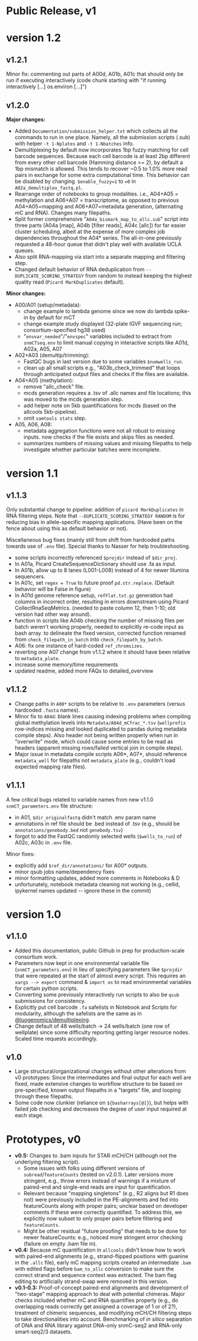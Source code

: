 # Public Release, v1


# version 1.2 

## v1.2.1

Minor fix: commenting out parts of A00d, A01b, A01c that should only be run if executing interactively (code chunk starting with "if running interactively [...] os.environ [...]")


## v1.2.0

**Major changes:**
- Added `Documentation/submission_helper.txt` which collects all the commands to run in one place. Namely, all the submission scripts (.sub) with helper `-t 1-Nplates` and `-t 1-Nbatches` info.
- Demultiplexing by default now incorporates 1bp fuzzy matching for cell barcode sequences. Because each cell barcode is at least 2bp different from every other cell barcode (Hamming distance >= 2), by default a 1bp mismatch is allowed. This tends to recover ~0.5 to 1.0% more read pairs in exchange for some extra computational time.  This behavior can be disabled by changing` $enable_fuzzy=1` to `=0` in `A02a_demultiplex_fastq.pl`. 
- Rearrange order of notebooks to group modalities. i.e., A04+A05 = methylation and A06+A07 = transcriptome, as opposed to previous A04+A05=mapping and A06+A07=metadata generation, (alternating mC and RNA). Changes many filepaths. 
- Split former comprehensive "`A04a_bismark_map_to_allc.sub`" script into three parts (A04a [map], A04b [filter reads], A04c [allc]) for far easier cluster scheduling, albeit at the expense of more complex job dependencies throughout the A04* series. The all-in-one previously requested a 48-hour queue that didn't play well with available UCLA queues.
- Also split RNA-mapping via start into a separate mapping and filtering step.
- Changed default behavior of RNA deduplication from `--DUPLICATE_SCORING_STRATEGY` from random to instead keeping the highest quality read (`Picard MarkDuplicates` default).

**Minor changes:**

- A00/A01 (setup/metadata):
    - change example to lambda genome since we now do lambda spike-in by default for mCT
    - change example study displayed (32-plate IGVF sequencing run; consortium-specified hg38 used)
    - "`envvar_needed`"/"`envspec`" variables included to extract from `snmCTseq.env` to limit manual copying in interactive scripts like A01d, A02a, A05, A07
- A02+A03 (demultip/trimming): 
    - FastQC bugs in last version due to some variables  `$numwells_run`.
    - clean up all small scripts e.g., "A03b_check_trimmed" that loops through anticipated output files and checks if the files are available. 
- A04+A05 (methylation):
    - remove "allc_check" file.
    - mcds generation requires a .tsv of .allc names and file locations; this was moved to the mcds generation step. 
    - add helper note on 5kb quantifications for mcds (based on the allcools 5kb-pipeline).
    - omit `samtools stats` step.
- A05, A06, A08:
    - metadata aggregation functions were not all robust to missing inputs. now checks if the file exists and skips files as needed.
    - summarizes numbers of missing values and missing filepaths to help investigate whether particular batches were incomplete.

# version 1.1

## v1.1.3

Only substantial change to pipeline: addition of `picard MarkDuplicates` in RNA filtering steps. Note that `--DUPLICATE_SCORING_STRATEGY RANDOM` is for reducing bias in allele-specific mapping applications. (Have been on the fence about using this as default behavior or not).

Miscellaneous bug fixes (mainly still from shift from hardcoded paths towards use of `.env` file). Special thanks to Nasser for help troubleshooting.
- some scripts incorrectly referenced `$projdir` instead of `$dir_proj`.
- In A01a, Picard CreateSequenceDictionary should use .fa as input.
- In A01b, allow up to 8 lanes (L001-L008) instead of 4 for newer Illumina sequencers.
- In A01c, set `regex = True` to future proof `pd.str.replace`. (Default behavior will be False in figure)
- In A01d genome reference setup, `refFlat.txt.gz` generation had columns in incorrect order, resulting in errors downstream using Picard CollectRnaSeqMetrics. (needed to paste column 12, then 1-10; old version had other way around). 
- function in scripts like A04b checking the number of missing files per batch weren't working properly, needed to explicitly re-code input as bash array. to delineate the fixed version, corrected function renamed from `check_filepath_in_batch` into  `check_filepath_by_batch`.
- A06: fix one instance of hard-coded `ref_chromsizes`.
- reverting one A07 change from v1.1.2 where it should have been relative to `metadata_plate`. 
- increase some memory/time requirements
- updated readme, added more FAQs to detailed_overview


## v1.1.2

- Change paths in `A00*` scripts to be relative to `.env` parameters (versus hardcoded `.fasta` names).
- Minor fix to `A04d`: blank lines causing indexing problems when compiling global methylation levels into `Metadata/A04d_mCfrac_*.tsv` (`wellprefix` row-indices missing and looked duplicated to pandas during metadata compile steps). Also header not being written properly when run in "overwrite" mode, which could cause some entries to be read as headers (apparent missing rows/failed vertical join in compile steps).
- Major issue in metadata compile scripts A06*, A07*, should reference `metadata_well` for filepaths not `metadata_plate` (e.g., couldn't load expected mapping rate files).

## v1.1.1

A few critical bugs related to variable names from new v1.1.0 `snmCT_parameters.env` file structure:
- in A01, `$dir_originalfastq` didn't match .env param name
- annotations in ref file should be .bed instead of .tsv (e.g., should be `annotations/genebody.bed` not `genebody.tsv`)
- forgot to add the FastQC randomly selected wells (`$wells_to_run`) of A02c, A03c in `.env` file. 

Minor fixes: 
- explicitly add `$ref_dir/annotations/` for A00* outputs.
- minor qsub jobs name/dependency fixes
- minor formatting updates, added more comments in Notebooks & D
- unfortunately, notebook metadata cleaning not working (e.g., cellid, ipykernel names updated -- ignore these in the commit)

# version 1.0

## v1.1.0
- Added this documentation, public Github in prep for production-scale consortium work.
- Parameters now kept in one environmental variable file (`snmCT_parameters.env`) in lieu of specifying parameters like `$projdir` that were repeated at the start of almost every script. This requires an `xargs --> export` command & `import os` to read environmental variables for certain python scripts.
- Converting some previously interactively run scripts to also be `qsub` submissions for consistency.
- Explicitly put cell barcode `.fa` safelists in Notebook and Scripts for modularity, although the safelists are the same as in [@luogenomics/demultiplexing](https://github.com/luogenomics/demultiplexing).
- Change default of 48 wells/batch &rarr; 24 wells/batch (one row of wellplate) since some difficulty reporting getting larger resource nodes. Scaled time requests accordingly.

## v1.0
- Large structural/organizational changes without other alterations from v0 prototypes: Since the intermediates and final output for each well are fixed, made extensive changes to workflow structure to be based on pre-specified, known output filepaths in a "targets" file, and looping through these filepaths. 
- Some code now clunkier (reliance on `${basharrays[@]}`), but helps with failed job checking and decreases the degree of user input required at each stage.

# Prototypes, v0 

* **v0.5:** Changes to .bam inputs for STAR mCH/CH (although not the underlying filtering script).
    - Some issues with folks using different versions of `subread`/`featureCounts` (tested on v2.0.1). Later versions more stringent, e.g., throw errors instead of warnings if a mixture of paired-end and single-end reads are input for quantification. 
    - Relevant because "mapping singletons" (e.g., R2 aligns but R1 does not) were previously included in the PE-alignments and fed into featureCounts along with proper pairs; unclear based on developer comments if these were correctly quantified. To address this, we explicitly now subset to only proper pairs before filtering and `featureCounts`.
    - Might be other residual "future proofing" that needs to be done for newer featureCounts: e.g., noticed more stringent error checking (failure on empty .bam file in). 
* **v0.4:** Because mC quantification in `allcools` didn't know how to work with paired-end alignments (e.g., strand-flipped positions with guanine in the `.allc` file), early mC mapping scripts created an intermediate `.bam` with edited flags before `bam_to_allc` conversion to make sure the correct strand and sequence context was extracted. The bam flag editing to artificially strand-swap were removed in this version.
* **v0.1-0.3:** Proof-of-concept paired-end alignments and development of "two-stage" mapping approach to deal with potential chimeras. Major checks included whether mC and RNA quantifies properly (e.g., do overlapping reads correctly get assigned a coverage of 1 or of 2?), treatment of chimeric sequences, and modifying mCH/CH filtering steps to take directionalities into account. Benchmarking of _in silico_ separation of DNA and RNA library against DNA-only snmC-seq2 and RNA-only smart-seq2/3 datasets.
